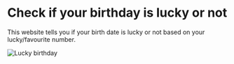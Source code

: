 # Check if your birthday is lucky or not

This website tells you if your birth date is lucky or not based on your lucky/favourite number.

![Lucky birthday](https://user-images.githubusercontent.com/94384027/202227787-125d2909-ffc3-4a69-8e76-218dd112b6a2.png)
